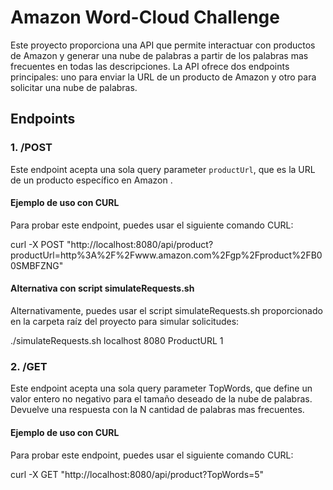 # Amazon Word-Cloud Challenge 

Este proyecto proporciona una API que permite interactuar con productos de Amazon y generar una nube de palabras a partir de los palabras mas frecuentes en todas las descripciones. La API ofrece dos endpoints principales: uno para enviar la URL de un producto de Amazon y otro para solicitar una nube de palabras.

## Endpoints

### 1. /POST

Este endpoint acepta una sola query parameter `productUrl`, que es la URL de un producto específico en Amazon .

#### Ejemplo de uso con CURL

Para probar este endpoint, puedes usar el siguiente comando CURL:

curl -X POST "http://localhost:8080/api/product?productUrl=http%3A%2F%2Fwww.amazon.com%2Fgp%2Fproduct%2FB00SMBFZNG"

#### Alternativa con script simulateRequests.sh

Alternativamente, puedes usar el script simulateRequests.sh proporcionado en la carpeta raíz del proyecto para simular solicitudes:

./simulateRequests.sh localhost 8080 ProductURL 1

### 2. /GET

Este endpoint acepta una sola query parameter TopWords, que define un valor entero no negativo para el tamaño deseado de la nube de palabras. Devuelve una respuesta con la N cantidad de palabras mas frecuentes.

#### Ejemplo de uso con CURL

Para probar este endpoint, puedes usar el siguiente comando CURL:

curl -X GET "http://localhost:8080/api/product?TopWords=5"
